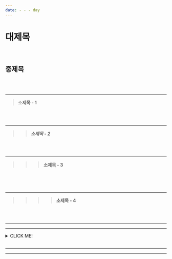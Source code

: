 ```yaml
---
date: - - - day
---
```


# 대제목

<br />

## 중제목 

**<br />**
<br />

---
> 소**제목 - 1**

**<br />**
**<br />**

---
>> ***소제목 - 2***

***<br />***
***<br />***

---
>>> **소제목 - 3**

**<br />**

**<br />**

---
>>>> **소제목 - 4**

<br />

<div style="padding-left: px;">
	<img src="" alt="" style="width: px;"/>
</div>

<br/>

---
---

<details>
<summary>CLICK ME!</summary>

- cf.
	- 
	-
	-
	-
	-

</details>

<br />
<hr />
<hr />